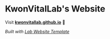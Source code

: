 
# KwonVitalLab's Website

Visit **[kwonvitallab.github.io](https://kwonvitallab.github.io)** 🚀

_Built with [Lab Website Template](https://greene-lab.gitbook.io/lab-website-template-docs)_

